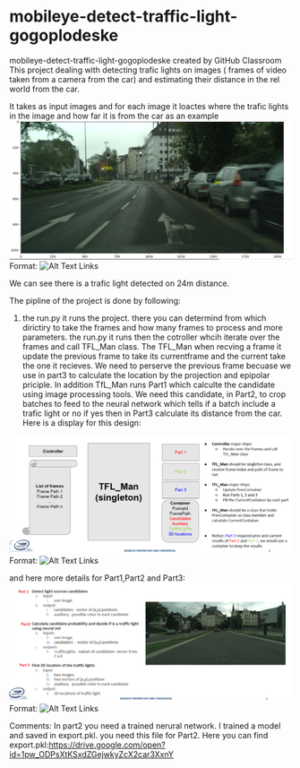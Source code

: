 # mobileye-detect-traffic-light-gogoplodeske
mobileye-detect-traffic-light-gogoplodeske created by GitHub Classroom
This project dealing with detecting trafic lights on images ( frames of video taken from a camera from the car) and estimating their distance in 
the rel world from the car. 

It takes as input images and for each image it loactes where the trafic lights in the image and how far it is from the car as an example 
![GitHub Logo](/NN.png)
Format: ![Alt Text](url)
Links

We can see there is a trafic light detected on 24m distance. 

The pipline of the project is done by following: 

1) the run.py it runs the project. there you can determind from which dirictiry to take the frames and how many frames to process and more 
parameters. 
the run.py it runs then the cotroller whcih iterate over the frames and call TFL_Man class. The TFL_Man when recving a frame it update the 
previous frame to take its currentframe and the current take the one it recieves. We need to perserve the previous frame 
becuase we use in part3 to calculate the location by the projection and epipolar priciple. In addition TfL_Man runs Part1 which calculte the candidate using image processing tools. We need this candidate, in Part2, to crop batches to feed to the neural network which tells if 
a batch include a trafic light or no if yes then in Part3 calculate its distance from the car. Here is a display for this design: 

![GitHub Logo](/design.png)
Format: ![Alt Text](url)
Links


and here more details for Part1,Part2 and Part3:
![GitHub Logo](/details.png)
Format: ![Alt Text](url)
Links

Comments: 
In part2 you need a trained nerural network. I trained a model and saved in export.pkl. you need this file for Part2.  Here you can find
export.pkl:https://drive.google.com/open?id=1pw_ODPsXtKSxdZGejwkyZcX2car3XxnY
